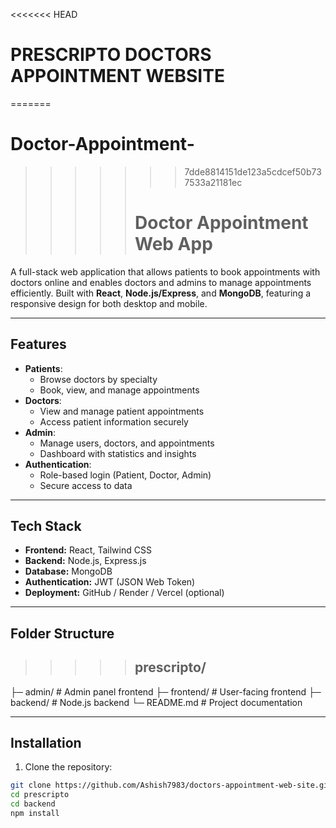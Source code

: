 <<<<<<< HEAD
# PRESCRIPTO DOCTORS APPOINTMENT WEBSITE
=======
# Doctor-Appointment-
>>>>>>> 7dde8814151de123a5cdcef50b737533a21181ec
>>>>># Doctor Appointment Web App

A full-stack web application that allows patients to book appointments with doctors online and enables doctors and admins to manage appointments efficiently. Built with **React**, **Node.js/Express**, and **MongoDB**, featuring a responsive design for both desktop and mobile.

---

## Features

- **Patients**:
  - Browse doctors by specialty
  - Book, view, and manage appointments
- **Doctors**:
  - View and manage patient appointments
  - Access patient information securely
- **Admin**:
  - Manage users, doctors, and appointments
  - Dashboard with statistics and insights
- **Authentication**:
  - Role-based login (Patient, Doctor, Admin)
  - Secure access to data

---

## Tech Stack

- **Frontend:** React, Tailwind CSS
- **Backend:** Node.js, Express.js
- **Database:** MongoDB
- **Authentication:** JWT (JSON Web Token)
- **Deployment:** GitHub / Render / Vercel (optional)

---

## Folder Structure


>>>>>
>>>>>## prescripto/
├─ admin/ # Admin panel frontend
├─ frontend/ # User-facing frontend
├─ backend/ # Node.js backend
└─ README.md # Project documentation

---

## Installation

1. Clone the repository:
```bash
git clone https://github.com/Ashish7983/doctors-appointment-web-site.git
cd prescripto
cd backend
npm install
  
